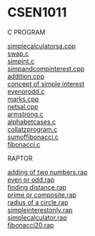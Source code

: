 # CSEN1011

C PROGRAM

[simplecalculatorsa.cpp](https://github.com/DheerajSrivatsaUppada/CSEN1011-MODULE1/blob/af8f57a12c2e1c5fd1a90304f245edc7894c847d/simplecalculatorsa.cpp)<br/>
[swap.c](https://github.com/DheerajSrivatsaUppada/CSEN1011/blob/63400db27027e1df18cd08c3834aaf15fad85412/swap.c)<br/>
[simpint.c](https://github.com/DheerajSrivatsaUppada/CSEN1011/blob/cef81364c6adabe498be104cd0dda9c0a582298e/simpint.c)<br/>
[simpandcompinterest.cpp](https://github.com/DheerajSrivatsaUppada/CSEN1011/blob/594c9c8d6bcfafc574349359cd820ecc398b81ff/simpandcompinterest.cpp)<br/>
[addition.cpp](https://github.com/DheerajSrivatsaUppada/CSEN1011/blob/594c9c8d6bcfafc574349359cd820ecc398b81ff/addition.cpp)<br/>
[concept of simple interest](https://github.com/DheerajSrivatsaUppada/CSEN1011/blob/cfe76669f499339baaf8e5372f48fa9b5cd33956/concept%20of%20simple%20interest)<br/>
[evenorodd.c](https://github.com/DheerajSrivatsaUppada/CSEN1011/blob/de64554dd3f05a5bd62a9a4bc1c566009a4e3203/evenorodd.c)<BR/>
[marks.cpp](https://github.com/DheerajSrivatsaUppada/CSEN1011/blob/de64554dd3f05a5bd62a9a4bc1c566009a4e3203/marks.cpp)<br/>
[netsal.cpp](https://github.com/DheerajSrivatsaUppada/CSEN1011/blob/de64554dd3f05a5bd62a9a4bc1c566009a4e3203/netsal.cpp)<br/>
[armstrong.c](https://github.com/DheerajSrivatsaUppada/CSEN1011/blob/86ca34e5f1b3f2c9268f4a89908d2884b9e47d2a/armstrong.c)<br/>
[alphabetcases.c](https://github.com/DheerajSrivatsaUppada/CSEN1011-MODULE1/blob/f194c4f17afc5f4d16608d021ff411934d5b0260/alphabetcases.c)<br/>
[collatzprogram.c](https://github.com/DheerajSrivatsaUppada/CSEN1011-MODULE1/blob/7472b3c422fd69e29943b5c48b54d38f30a3779e/collatzprogram.c)<br/>
[sumoffibonacci.c](https://github.com/DheerajSrivatsaUppada/CSEN1011-MODULE1/blob/6d56facdb9a9224d3610b05ea28187c5a585dc55/sumoffibonacci.c)<br/>
[fibonacci.c](https://github.com/DheerajSrivatsaUppada/CSEN1011-MODULE1/blob/52043fdffa6e9e258f3d1bbc85a2410723269775/fibonacci.c)<br/>

RAPTOR

[adding of two numbers.rap](https://github.com/DheerajSrivatsaUppada/CSEN1011-MODULE1/blob/9e28bec53a0518070020189704e89b615d1403a5/adding%20of%20two%20numbers.rap)<br/>
[even or odd.rap](https://github.com/DheerajSrivatsaUppada/CSEN1011-MODULE1/blob/9e28bec53a0518070020189704e89b615d1403a5/even%20or%20odd.rap)<br/>
[finding distance.rap](https://github.com/DheerajSrivatsaUppada/CSEN1011-MODULE1/blob/9e28bec53a0518070020189704e89b615d1403a5/finding%20distance.rap)<br/>
[prime or composite.rap](https://github.com/DheerajSrivatsaUppada/CSEN1011-MODULE1/blob/9e28bec53a0518070020189704e89b615d1403a5/prime%20or%20composite.rap)<br/>
[radius of a circle.rap](https://github.com/DheerajSrivatsaUppada/CSEN1011-MODULE1/blob/9e28bec53a0518070020189704e89b615d1403a5/radius%20of%20a%20circle.rap)<br/>
[simpleinterestonly.rap](https://github.com/DheerajSrivatsaUppada/CSEN1011-MODULE1/blob/a149dd360ca3ede4a9e9759f399cbd2903e2c5a7/simpleinterestonly.rap)<br/>
[simplecalculator.rap](https://github.com/DheerajSrivatsaUppada/CSEN1011-MODULE1/blob/c50d9cb1f4dbc1f694cc2b4efc5de2ec5c63dfaa/simplecalculator.rap)<br/>
[fibonacci20.rap](https://github.com/DheerajSrivatsaUppada/CSEN1011-MODULE1/blob/c50d9cb1f4dbc1f694cc2b4efc5de2ec5c63dfaa/fibonacci20.rap)<br/>
